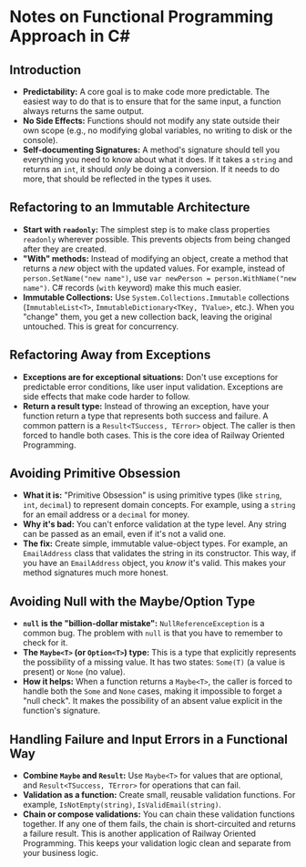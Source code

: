 # Notes on Functional Programming Approach in C#

## Introduction
- **Predictability:** A core goal is to make code more predictable. The easiest way to do that is to ensure that for the same input, a function always returns the same output.
- **No Side Effects:** Functions should not modify any state outside their own scope (e.g., no modifying global variables, no writing to disk or the console).
- **Self-documenting Signatures:** A method's signature should tell you everything you need to know about what it does. If it takes a `string` and returns an `int`, it should *only* be doing a conversion. If it needs to do more, that should be reflected in the types it uses.

## Refactoring to an Immutable Architecture
- **Start with `readonly`:** The simplest step is to make class properties `readonly` wherever possible. This prevents objects from being changed after they are created.
- **"With" methods:** Instead of modifying an object, create a method that returns a *new* object with the updated values. For example, instead of `person.SetName("new name")`, use `var newPerson = person.WithName("new name")`. C# records (`with` keyword) make this much easier.
- **Immutable Collections:** Use `System.Collections.Immutable` collections (`ImmutableList<T>`, `ImmutableDictionary<TKey, TValue>`, etc.). When you "change" them, you get a new collection back, leaving the original untouched. This is great for concurrency.

## Refactoring Away from Exceptions
- **Exceptions are for exceptional situations:** Don't use exceptions for predictable error conditions, like user input validation. Exceptions are side effects that make code harder to follow.
- **Return a result type:** Instead of throwing an exception, have your function return a type that represents both success and failure. A common pattern is a `Result<TSuccess, TError>` object. The caller is then forced to handle both cases. This is the core idea of Railway Oriented Programming.

## Avoiding Primitive Obsession
- **What it is:** "Primitive Obsession" is using primitive types (like `string`, `int`, `decimal`) to represent domain concepts. For example, using a `string` for an email address or a `decimal` for money.
- **Why it's bad:** You can't enforce validation at the type level. Any string can be passed as an email, even if it's not a valid one.
- **The fix:** Create simple, immutable value-object types. For example, an `EmailAddress` class that validates the string in its constructor. This way, if you have an `EmailAddress` object, you *know* it's valid. This makes your method signatures much more honest.

## Avoiding Null with the Maybe/Option Type
- **`null` is the "billion-dollar mistake":** `NullReferenceException` is a common bug. The problem with `null` is that you have to remember to check for it.
- **The `Maybe<T>` (or `Option<T>`) type:** This is a type that explicitly represents the possibility of a missing value. It has two states: `Some(T)` (a value is present) or `None` (no value).
- **How it helps:** When a function returns a `Maybe<T>`, the caller is forced to handle both the `Some` and `None` cases, making it impossible to forget a "null check". It makes the possibility of an absent value explicit in the function's signature.

## Handling Failure and Input Errors in a Functional Way
- **Combine `Maybe` and `Result`:** Use `Maybe<T>` for values that are optional, and `Result<TSuccess, TError>` for operations that can fail.
- **Validation as a function:** Create small, reusable validation functions. For example, `IsNotEmpty(string)`, `IsValidEmail(string)`.
- **Chain or compose validations:** You can chain these validation functions together. If any one of them fails, the chain is short-circuited and returns a failure result. This is another application of Railway Oriented Programming. This keeps your validation logic clean and separate from your business logic.